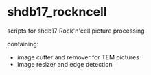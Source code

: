 # shdb17_rockncell
scripts for shdb17 Rock'n'cell picture processing

containing:
 - image cutter and remover for TEM pictures
 - image resizer and edge detection
